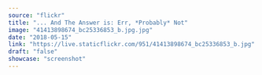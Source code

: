 ```yaml
---
source: "flickr"
title: "... And The Answer is: Err, *Probably* Not"
image: "41413898674_bc25336853_b.jpg.jpg"
date: "2018-05-15"
link: "https://live.staticflickr.com/951/41413898674_bc25336853_b.jpg"
draft: "false"
showcase: "screenshot"
---
```

